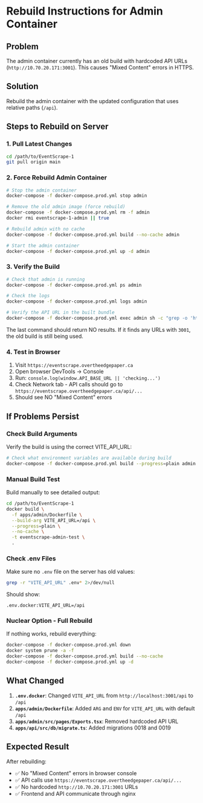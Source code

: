 # Rebuild Instructions for Admin Container

## Problem
The admin container currently has an old build with hardcoded API URLs (`http://10.70.20.171:3001`). This causes "Mixed Content" errors in HTTPS.

## Solution
Rebuild the admin container with the updated configuration that uses relative paths (`/api`).

## Steps to Rebuild on Server

### 1. Pull Latest Changes
```bash
cd /path/to/EventScrape-1
git pull origin main
```

### 2. Force Rebuild Admin Container
```bash
# Stop the admin container
docker-compose -f docker-compose.prod.yml stop admin

# Remove the old admin image (force rebuild)
docker-compose -f docker-compose.prod.yml rm -f admin
docker rmi eventscrape-1-admin || true

# Rebuild admin with no cache
docker-compose -f docker-compose.prod.yml build --no-cache admin

# Start the admin container
docker-compose -f docker-compose.prod.yml up -d admin
```

### 3. Verify the Build
```bash
# Check that admin is running
docker-compose -f docker-compose.prod.yml ps admin

# Check the logs
docker-compose -f docker-compose.prod.yml logs admin

# Verify the API URL in the built bundle
docker-compose -f docker-compose.prod.yml exec admin sh -c "grep -o 'http://[^\"]*3001[^\"]*' /app/dist/assets/*.js | head -5"
```
The last command should return NO results. If it finds any URLs with `3001`, the old build is still being used.

### 4. Test in Browser
1. Visit `https://eventscrape.overtheedgepaper.ca`
2. Open browser DevTools → Console
3. Run: `console.log(window.API_BASE_URL || 'checking...')`
4. Check Network tab - API calls should go to `https://eventscrape.overtheedgepaper.ca/api/...`
5. Should see NO "Mixed Content" errors

## If Problems Persist

### Check Build Arguments
Verify the build is using the correct VITE_API_URL:

```bash
# Check what environment variables are available during build
docker-compose -f docker-compose.prod.yml build --progress=plain admin 2>&1 | grep VITE_API_URL
```

### Manual Build Test
Build manually to see detailed output:

```bash
cd /path/to/EventScrape-1
docker build \
  -f apps/admin/Dockerfile \
  --build-arg VITE_API_URL=/api \
  --progress=plain \
  --no-cache \
  -t eventscrape-admin-test \
  .
```

### Check .env Files
Make sure no `.env` file on the server has old values:

```bash
grep -r "VITE_API_URL" .env* 2>/dev/null
```

Should show:
```
.env.docker:VITE_API_URL=/api
```

### Nuclear Option - Full Rebuild
If nothing works, rebuild everything:

```bash
docker-compose -f docker-compose.prod.yml down
docker system prune -a -f
docker-compose -f docker-compose.prod.yml build --no-cache
docker-compose -f docker-compose.prod.yml up -d
```

## What Changed

1. **`.env.docker`**: Changed `VITE_API_URL` from `http://localhost:3001/api` to `/api`
2. **`apps/admin/Dockerfile`**: Added `ARG` and `ENV` for `VITE_API_URL` with default `/api`
3. **`apps/admin/src/pages/Exports.tsx`**: Removed hardcoded API URL
4. **`apps/api/src/db/migrate.ts`**: Added migrations 0018 and 0019

## Expected Result

After rebuilding:
- ✅ No "Mixed Content" errors in browser console
- ✅ API calls use `https://eventscrape.overtheedgepaper.ca/api/...`
- ✅ No hardcoded `http://10.70.20.171:3001` URLs
- ✅ Frontend and API communicate through nginx
